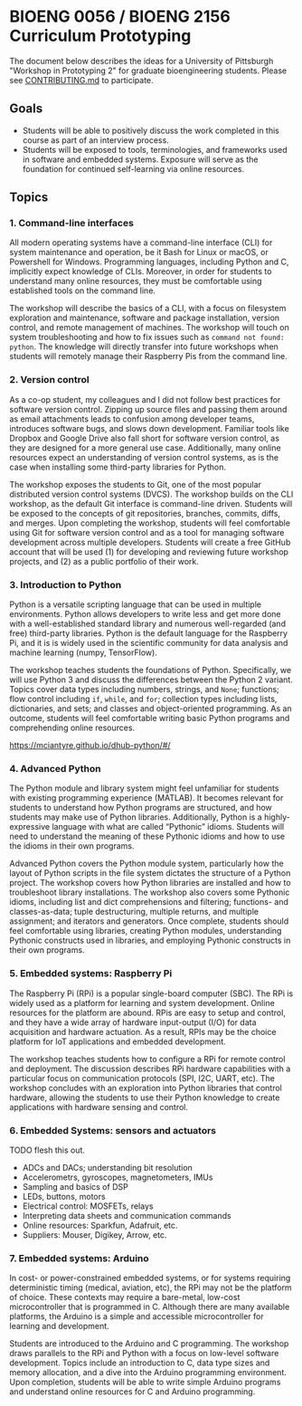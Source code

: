 # BIOENG 0056 / BIOENG 2156 Curriculum Prototyping

The document below describes the ideas for a University of Pittsburgh "Workshop in Prototyping 2" for graduate bioengineering students. Please see [CONTRIBUTING.md](CONTRIBUTING.md) to participate.

## Goals

- Students will be able to positively discuss the work completed in this course as part of an interview process.
- Students will be exposed to tools, terminologies, and frameworks used in software and embedded systems. Exposure will serve as the foundation for continued self-learning via online resources.

## Topics

### 1. Command-line interfaces

All modern operating systems have a command-line interface (CLI) for system maintenance and operation, be it Bash for Linux or macOS, or Powershell for Windows. Programming languages, including Python and C, implicitly expect knowledge of CLIs. Moreover, in order for students to understand many online resources, they must be comfortable using established tools on the command line.

The workshop will describe the basics of a CLI, with a focus on filesystem exploration and maintenance, software and package installation, version control, and remote management of machines. The workshop will touch on system troubleshooting and how to fix issues such as `command not found: python`. The knowledge will directly transfer into future workshops when students will remotely manage their Raspberry Pis from the command line.

### 2. Version control

As a co-op student, my colleagues and I did not follow best practices for software version control. Zipping up source files and passing them around as email attachments leads to confusion among developer teams, introduces software bugs, and slows down development. Familiar tools like Dropbox and Google Drive also fall short for software version control, as they are designed for a more general use case. Additionally, many online resources expect an understanding of version control systems, as is the case when installing some third-party libraries for Python.

The workshop exposes the students to Git, one of the most popular distributed version control systems (DVCS). The workshop builds on the CLI workshop, as the default Git interface is command-line driven. Students will be exposed to the concepts of git repositories, branches, commits, diffs, and merges. Upon completing the workshop, students will feel comfortable using Git for software version control and as a tool for managing software development across multiple developers. Students will create a free GitHub account that will be used (1) for developing and reviewing future workshop projects, and (2) as a public portfolio of their work.

### 3. Introduction to Python

Python is a versatile scripting language that can be used in multiple environments. Python allows developers to write less and get more done with a well-established standard library and numerous well-regarded (and free) third-party libraries. Python is the default language for the Raspberry Pi, and it is is widely used in the scientific community for data analysis and machine learning (numpy, TensorFlow).

The workshop teaches students the foundations of Python. Specifically, we will use Python 3 and discuss the differences between the Python 2 variant. Topics cover data types including numbers, strings, and `None`; functions; flow control including `if`, `while`, and `for`; collection types including lists, dictionaries, and sets; and classes and object-oriented programming. As an outcome, students will feel comfortable writing basic Python programs and comprehending online resources.

https://mciantyre.github.io/dhub-python/#/

### 4. Advanced Python

The Python module and library system might feel unfamiliar for students with existing programming experience (MATLAB). It becomes relevant for students to understand how Python programs are structured, and how students may make use of Python libraries. Additionally, Python is a highly-expressive language with what are called “Pythonic” idioms. Students will need to understand the meaning of these Pythonic idioms and how to use the idioms in their own programs.

Advanced Python covers the Python module system, particularly how the layout of Python scripts in the file system dictates the structure of a Python project. The workshop covers how Python libraries are installed and how to troubleshoot library installations. The workshop also covers some Pythonic idioms, including list and dict comprehensions and filtering; functions- and classes-as-data; tuple destructuring, multiple returns, and multiple assignment; and iterators and generators. Once complete, students should feel comfortable using libraries, creating Python modules, understanding Pythonic constructs used in libraries, and employing Pythonic constructs in their own programs.

### 5. Embedded systems: Raspberry Pi

The Raspberry Pi (RPi) is a popular single-board computer (SBC). The RPi is widely used as a platform for learning and system development. Online resources for the platform are abound. RPis are easy to setup and control, and they have a wide array of hardware input-output (I/O) for data acquisition and hardware actuation. As a result, RPIs may be the choice platform for IoT applications and embedded development.

The workshop teaches students how to configure a RPi for remote control and deployment. The discussion describes RPi hardware capabilities with a particular focus on communication protocols (SPI, I2C, UART, etc). The workshop concludes with an exploration into Python libraries that control hardware, allowing the students to use their Python knowledge to create applications with hardware sensing and control.

### 6. Embedded Systems: sensors and actuators

TODO flesh this out.

- ADCs and DACs; understanding bit resolution
- Accelerometrs, gyroscopes, magnetometers, IMUs
- Sampling and basics of DSP
- LEDs, buttons, motors
- Electrical control: MOSFETs, relays
- Interpreting data sheets and communication commands
- Online resources: Sparkfun, Adafruit, etc.
- Suppliers: Mouser, Digikey, Arrow, etc.

### 7. Embedded systems: Arduino

In cost- or power-constrained embedded systems, or for systems requiring deterministic timing (medical, aviation, etc), the RPi may not be the platform of choice. These contexts may require a bare-metal, low-cost microcontroller that is programmed in C. Although there are many available platforms, the Arduino is a simple and accessible microcontroller for learning and development.

Students are introduced to the Arduino and C programming. The workshop draws parallels to the RPi and Python with a focus on low-level software development. Topics include an introduction to C, data type sizes and memory allocation, and a dive into the Arduino programming environment. Upon completion, students will be able to write simple Arduino programs and understand online resources for C and Arduino programming.

